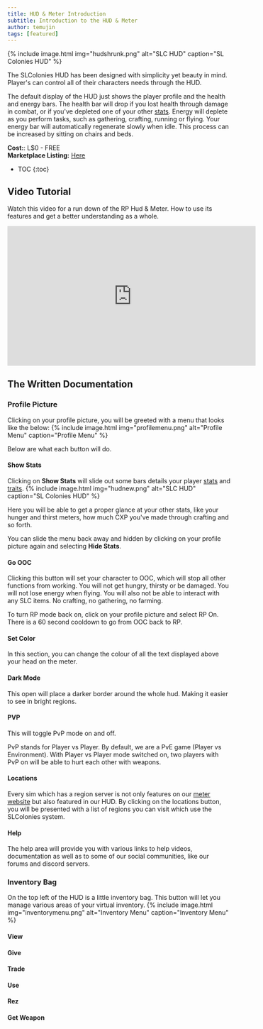 ```yaml
---
title: HUD & Meter Introduction
subtitle: Introduction to the HUD & Meter
author: temujin
tags: [featured]
---
```

{% include image.html img="hudshrunk.png" alt="SLC HUD" caption="SL Colonies HUD" %}

The SLColonies HUD has been designed with simplicity yet beauty in mind. Player's can control all of their characters needs through the HUD. 

The default display of the HUD just shows the player profile and the health and energy bars. The health bar will drop if you lost health through damage in combat, or if you've depleted one of your other [stats](https://slcolonies.com/docs/stats/). Energy will deplete as you perform tasks, such as gathering, crafting, running or flying. Your energy bar will automatically regenerate slowly when idle. This process can be increased by sitting on chairs and beds.

**Cost:**: L$0 - FREE<br>
**Marketplace Listing:** [Here](https://marketplace.secondlife.com/p/SLC-Survival-RPG-HUD-Meter/18945944)

* TOC
{:toc}

## Video Tutorial
Watch this video for a run down of the RP Hud & Meter. How to use its features and get a better understanding as a whole.
<iframe width="560" height="315" src="https://www.youtube.com/embed/1AARkfC2xGc" title="YouTube video player" frameborder="0" allow="accelerometer; autoplay; clipboard-write; encrypted-media; gyroscope; picture-in-picture" allowfullscreen></iframe>

## The Written Documentation
### Profile Picture
Clicking on your profile picture, you will be greeted with a menu that looks like the below:
{% include image.html img="profilemenu.png" alt="Profile Menu" caption="Profile Menu" %}

Below are what each button will do.

#### Show Stats
Clicking on **Show Stats** will slide out some bars details your player [stats](https://slcolonies.com/docs/stats/) and [traits](https://slcolonies.com/docs/races/).
{% include image.html img="hudnew.png" alt="SLC HUD" caption="SL Colonies HUD" %}

Here you will be able to get a proper glance at your other stats, like your hunger and thirst meters, how much CXP you've made through crafting and so forth. 

You can slide the menu back away and hidden by clicking on your profile picture again and selecting **Hide Stats**.

#### Go OOC
Clicking this button will set your character to OOC, which will stop all other functions from working. You will not get hungry, thirsty or be damaged. You will not lose energy when flying. You will also not be able to interact with any SLC items. No crafting, no gathering, no farming. 

To turn RP mode back on, click on your profile picture and select RP On. There is a 60 second cooldown to go from OOC back to RP.

#### Set Color
In this section, you can change the colour of all the text displayed above your head on the meter. 

#### Dark Mode
This open will place a darker border around the whole hud. Making it easier to see in bright regions. 

#### PVP
This will toggle PvP mode on and off. 

PvP stands for Player vs Player. By default, we are a PvE game (Player vs Environment). With Player vs Player mode switched on, two players with PvP on will be able to hurt each other with weapons. 

#### Locations
Every sim which has a region server is not only features on our [meter website](https://meter.slcolonies.com) but also featured in our HUD. By clicking on the locations button, you will be presented with a list of regions you can visit which use the SLColonies system.

#### Help
The help area will provide you with various links to help videos, documentation as well as to some of our social communities, like our forums and discord servers.

### Inventory Bag
On the top left of the HUD is a little inventory bag. This button will let you manage various areas of your virtual inventory.
{% include image.html img="inventorymenu.png" alt="Inventory Menu" caption="Inventory Menu" %}

#### View
#### Give
#### Trade
#### Use
#### Rez
#### Get Weapon
